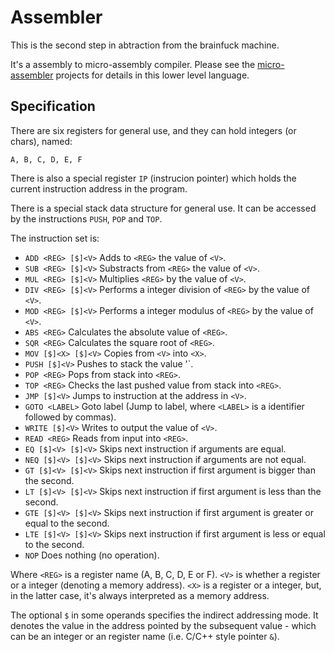 # Assembler

This is the second step in abtraction from the brainfuck machine.

It's a assembly to micro-assembly compiler. Please see the
[micro-assembler](http://github.com/reinventingthewheel/micro-assembler)
projects for details in this lower level language.

## Specification

There are six registers for general use, and they can hold integers (or
chars), named:

    A, B, C, D, E, F

There is also a special register `IP` (instrucion pointer) which holds the
current instruction address in the program.

There is a special stack data structure for general use. It can be accessed by
the instructions `PUSH`, `POP` and `TOP`.

The instruction set is:

* `ADD <REG> [$]<V>` Adds to `<REG>` the value of `<V>`.
* `SUB <REG> [$]<V>` Substracts from `<REG>` the value of `<V>`.
* `MUL <REG> [$]<V>` Multiplies `<REG>` by the value of `<V>`.
* `DIV <REG> [$]<V>` Performs a integer division of `<REG>` by the value of `<V>`.
* `MOD <REG> [$]<V>` Performs a integer modulus of `<REG>` by the value of `<V>`.
* `ABS <REG>` Calculates the absolute value of `<REG>`.
* `SQR <REG>` Calculates the square root of `<REG>`.
* `MOV [$]<X> [$]<V>` Copies from `<V>` into `<X>`.
* `PUSH [$]<V>` Pushes to stack the value '<V>`.
* `POP <REG>` Pops from stack into `<REG>`.
* `TOP <REG>` Checks the last pushed value from stack into `<REG>`.
* `JMP [$]<V>` Jumps to instruction at the address in `<V>`.
* `GOTO <LABEL>` Goto label (Jump to label, where `<LABEL>` is a identifier
  followed by commas).
* `WRITE [$]<V>` Writes to output the value of `<V>`.
* `READ <REG>` Reads from input into `<REG>`.
* `EQ [$]<V> [$]<V>` Skips next instruction if arguments are equal.
* `NEQ [$]<V> [$]<V>` Skips next instruction if arguments are not equal.
* `GT [$]<V> [$]<V>` Skips next instruction if first argument is bigger than the second.
* `LT [$]<V> [$]<V>` Skips next instruction if first argument is less than the second.
* `GTE [$]<V> [$]<V>` Skips next instruction if first argument is greater or equal to the second.
* `LTE [$]<V> [$]<V>` Skips next instruction if first argument is less or equal to the second.
* `NOP` Does nothing (no operation).

Where `<REG>` is a register name (A, B, C, D, E or F). `<V>` is whether a
register or a integer (denoting a memory address). `<X>` is a register or a
integer, but, in the latter case, it's always interpreted as a memory address.

The optional `$` in some operands specifies the indirect addressing mode. It
denotes the value in the address pointed by the subsequent value - which can be
an integer or an register name (i.e. C/C++ style pointer `&`).

